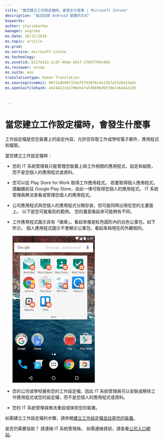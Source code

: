 ```yaml
---
title: "當您建立工作設定檔時，會發生什麼事 | Microsoft Intune"
description: "描述加密 Android 裝置的方式"
keywords: 
author: staciebarker
manager: angrobe
ms.date: 10/12/2016
ms.topic: article
ms.prod: 
ms.service: microsoft-intune
ms.technology: 
ms.assetid: b217da11-2cd7-49ab-a91f-2f6d7784c6b6
ms.reviewer: arnab
ms.suite: ems
translationtype: Human Translation
ms.sourcegitcommit: 08f31db90f324ef5f93076c4e13bfa5328a15adc
ms.openlocfilehash: ad24422cd2708eb4fa59bb96d9f39b7a6444219b


---
```



# 當您建立工作設定檔時，會發生什麼事

工作設定檔是您在裝置上的設定內容，允許您存取工作或學校電子郵件、應用程式和檔案。

當您建立工作設定檔時：

- 您的 IT 系統管理員只能管理您裝置上與工作相關的應用程式、設定和組態，而不是您個人的應用程式或資料。

- 您可以從 Play Store for Work 取得工作應用程式。 若要取得個人應用程式，請繼續前往 Google Play Store，由此一律可取得您個人的應用程式。 IT 系統管理員無法查看或管理您個人的應用程式。

- 公司應用程式與您個人的應用程式分開存放，但可能同時出現在您的主畫面上。 以下是您可能看到的範例。 您的畫面看起來可能稍有不同。

- 工作應用程式圖示具有「徽章」，看起來像是紅色圓形內的白色公事包，如下所示。 個人應用程式圖示不會顯示公事包，看起來與現在的外觀相同。

    ![Android Play Store for Work](./media/afw-google-play-store-for-work.png)

- 您的公司或學校擁有您的工作設定檔，因此 IT 系統管理員可以安裝或移除工作應用程式或您的設定檔，而不是您個人的應用程式或資料。
- 您的 IT 系統管理員無法重設或抹除您的裝置。

如需建立工作設定檔的步驟，請參閱[建立工作設定檔並註冊您的裝置](create-a-work-profile-and-enroll-your-device-in-intune-android.md)。

是否仍需要協助？ 請連絡 IT 系統管理員。 如需連絡資訊，請查看[公司入口網站](http://portal.manage.microsoft.com)。





<!--HONumber=Oct16_HO2-->


